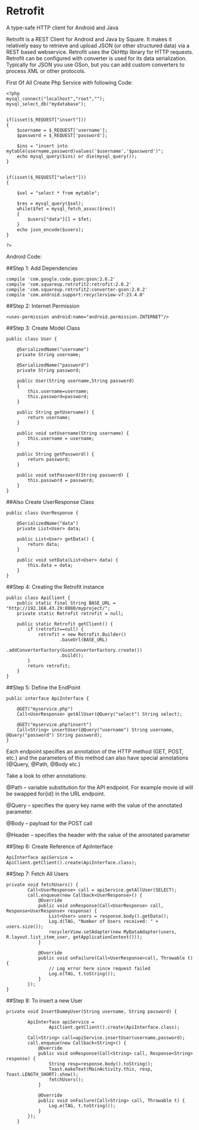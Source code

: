 # Retrofit 
A type-safe HTTP client for Android and Java

Retrofit is a REST Client for Android and Java by Square. It makes it relatively easy to retrieve and upload JSON (or other structured data) via a REST based webservice. Retrofit uses the OkHttp library for HTTP requests. Retrofit can be configured with converter is used for its data serialization. Typically for JSON you use GSon, but you can add custom converters to process XML or other protocols.

First Of All Create Php Service with following Code:
```
<?php  
mysql_connect("localhost","root",""); 
mysql_select_db("mydatabase"); 


if(isset($_REQUEST["insert"])) 
{ 
	$username = $_REQUEST['username']; 
	$password = $_REQUEST['password'];
   
	$ins = "insert into mytable(username,password)values('$username','$password')"; 
	echo mysql_query($ins) or die(mysql_query()); 
} 


if(isset($_REQUEST["select"])) 
{ 

	$sel = "select * from mytable"; 
  
	$res = mysql_query($sel); 
	while($fet = mysql_fetch_assoc($res)) 
	{ 
		$users["data"][] = $fet;  
	} 
	echo json_encode($users); 
} 

?> 
```
Android Code:

##Step 1: Add Dependencies 
```
compile 'com.google.code.gson:gson:2.6.2'
compile 'com.squareup.retrofit2:retrofit:2.0.2'
compile 'com.squareup.retrofit2:converter-gson:2.0.2'
compile 'com.android.support:recyclerview-v7:23.4.0'
```
##Step 2: Internet Permission
```
<uses-permission android:name="android.permission.INTERNET"/>
 ```
 
##Step 3: Create Model Class
```
public class User {

    @SerializedName("username")
    private String username;

    @SerializedName("password")
    private String password;

    public User(String username,String password)
    {
        this.username=username;
        this.password=password;
    }

    public String getUsername() {
        return username;
    }

    public void setUsername(String username) {
        this.username = username;
    }

    public String getPassword() {
        return password;
    }

    public void setPassword(String password) {
        this.password = password;
    }
}
```
##Also Create UserResponse Class
```
public class UserResponse {

    @SerializedName("data")
    private List<User> data;

    public List<User> getData() {
        return data;
    }

    public void setData(List<User> data) {
        this.data = data;
    }
}
```
##Step 4: Creating the Retrofit instance
```
public class ApiClient {
    public static final String BASE_URL = "http://192.168.43.29:8080/myproject/";
    private static Retrofit retrofit = null;

    public static Retrofit getClient() {
        if (retrofit==null) {
            retrofit = new Retrofit.Builder()
                    .baseUrl(BASE_URL)
                    .addConverterFactory(GsonConverterFactory.create())
                    .build();
        }
        return retrofit;
    }
}
```
##Step 5: Define the EndPoint
```
public interface ApiInterface {

    @GET("myservice.php")
    Call<UserResponse> getAllUser(@Query("select") String select);

    @GET("myservice.php?insert")
    Call<String> insertUser(@Query("username") String username, @Query("password") String password);
}
```
Each endpoint specifies an annotation of the HTTP method (GET, POST, etc.) and the parameters of this method can also have special annotations (@Query, @Path, @Body etc.)

Take a look to other annotations:

@Path – variable substitution for the API endpoint. For example movie id will be swapped for{id} in the URL endpoint.

@Query – specifies the query key name with the value of the annotated parameter.

@Body – payload for the POST call

@Header – specifies the header with the value of the annotated parameter

##Step 6: Create Reference of ApiInterface
```
ApiInterface apiService = ApiClient.getClient().create(ApiInterface.class);
```
##Step 7: Fetch All Users
```
private void fetchUsers() {
        Call<UserResponse> call = apiService.getAllUser(SELECT);
        call.enqueue(new Callback<UserResponse>() {
            @Override
            public void onResponse(Call<UserResponse> call, Response<UserResponse> response) {
                List<User> users = response.body().getData();
                Log.d(TAG, "Number of Users received: " + users.size());
                recyclerView.setAdapter(new MyDataAdapter(users, R.layout.list_item_user, getApplicationContext()));
            }

            @Override
            public void onFailure(Call<UserResponse>call, Throwable t) {
                // Log error here since request failed
                Log.e(TAG, t.toString());
            }
        });
}
```
##Step 8: To insert a new User
```
private void InsertDummyUser(String username, String password) {

        ApiInterface apiService =
                ApiClient.getClient().create(ApiInterface.class);
        
        Call<String> call=apiService.insertUser(username,password);
        call.enqueue(new Callback<String>() {
            @Override
            public void onResponse(Call<String> call, Response<String> response) {
                String resp=response.body().toString();
                Toast.makeText(MainActivity.this, resp, Toast.LENGTH_SHORT).show();
                fetchUsers();
            }

            @Override
            public void onFailure(Call<String> call, Throwable t) {
                Log.e(TAG, t.toString());
            }
        });
    }
```



